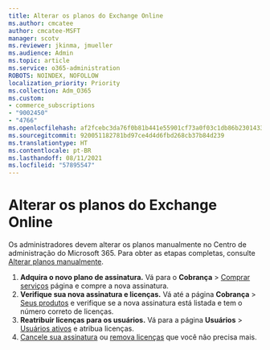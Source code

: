 ```yaml
---
title: Alterar os planos do Exchange Online
ms.author: cmcatee
author: cmcatee-MSFT
manager: scotv
ms.reviewer: jkinma, jmueller
ms.audience: Admin
ms.topic: article
ms.service: o365-administration
ROBOTS: NOINDEX, NOFOLLOW
localization_priority: Priority
ms.collection: Adm_O365
ms.custom:
- commerce_subscriptions
- "9002450"
- "4766"
ms.openlocfilehash: af2fcebc3da76f0b81b441e55901cf73a0f03c1db86b23014332673d77cde88e
ms.sourcegitcommit: 920051182781bd97ce4d4d6fbd268cb37b84d239
ms.translationtype: HT
ms.contentlocale: pt-BR
ms.lasthandoff: 08/11/2021
ms.locfileid: "57895547"
---
```

# <a name="change-exchange-online-plans"></a>Alterar os planos do Exchange Online

Os administradores devem alterar os planos manualmente no Centro de administração do Microsoft 365. Para obter as etapas completas, consulte [Alterar planos manualmente](https://docs.microsoft.com/microsoft-365/commerce/subscriptions/change-plans-manually).

1. **Adquira o novo plano de assinatura.** Vá para o **Cobrança** > [Comprar serviços](https://go.microsoft.com/fwlink/p/?linkid=868433) página e compre a nova assinatura.
2. **Verifique sua nova assinatura e licenças.** Vá até a página **Cobrança** > [Seus produtos](https://go.microsoft.com/fwlink/p/?linkid=842054) e verifique se a nova assinatura está listada e tem o número correto de licenças.
3. **Reatribuir licenças para os usuários.** Vá para a página **Usuários** > [ Usuários ativos](https://go.microsoft.com/fwlink/p/?linkid=834822) e atribua licenças.
4. [Cancele sua assinatura](https://docs.microsoft.com/microsoft-365/commerce/subscriptions/cancel-your-subscription) ou [remova licenças](https://docs.microsoft.com/microsoft-365/commerce/licenses/buy-licenses) que você não precisa mais.